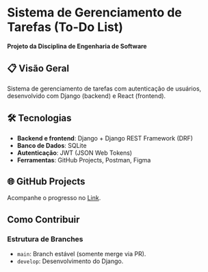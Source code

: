 # Sistema de Gerenciamento de Tarefas (To-Do List)  
**Projeto da Disciplina de Engenharia de Software**  

## 📋 Visão Geral  
Sistema de gerenciamento de tarefas com autenticação de usuários, desenvolvido com Django (backend) e React (frontend).  

## 🛠 Tecnologias  
- **Backend e frontend**: Django + Django REST Framework (DRF)  
- **Banco de Dados**: SQLite
- **Autenticação**: JWT (JSON Web Tokens)  
- **Ferramentas**: GitHub Projects, Postman, Figma  

## 🌐 GitHub Projects  
Acompanhe o progresso no [Link](https://github.com//ProjetoSoftware2025-1/RepositorioToDoList/).  

## Como Contribuir  
### Estrutura de Branches  
- `main`: Branch estável (somente merge via PR).  
- `develop`: Desenvolvimento do Django.
